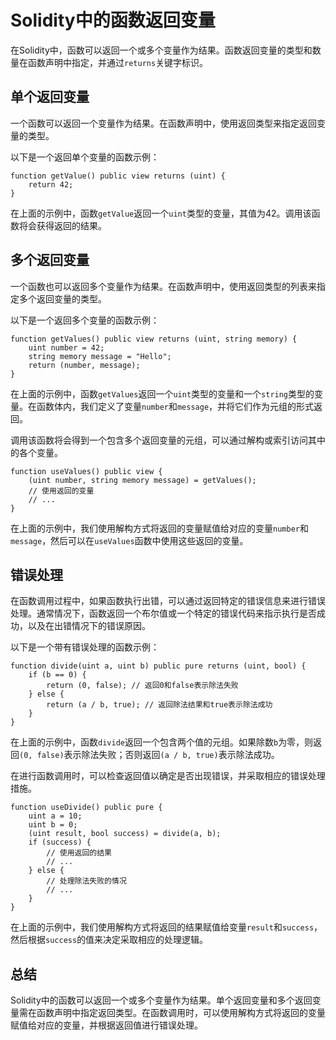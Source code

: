 ﻿# Solidity中的函数返回变量

在Solidity中，函数可以返回一个或多个变量作为结果。函数返回变量的类型和数量在函数声明中指定，并通过`returns`关键字标识。

## 单个返回变量

一个函数可以返回一个变量作为结果。在函数声明中，使用返回类型来指定返回变量的类型。

以下是一个返回单个变量的函数示例：

```solidity
function getValue() public view returns (uint) {
    return 42;
}
```

在上面的示例中，函数`getValue`返回一个`uint`类型的变量，其值为42。调用该函数将会获得返回的结果。

## 多个返回变量

一个函数也可以返回多个变量作为结果。在函数声明中，使用返回类型的列表来指定多个返回变量的类型。

以下是一个返回多个变量的函数示例：

```solidity
function getValues() public view returns (uint, string memory) {
    uint number = 42;
    string memory message = "Hello";
    return (number, message);
}
```

在上面的示例中，函数`getValues`返回一个`uint`类型的变量和一个`string`类型的变量。在函数体内，我们定义了变量`number`和`message`，并将它们作为元组的形式返回。

调用该函数将会得到一个包含多个返回变量的元组，可以通过解构或索引访问其中的各个变量。

```solidity
function useValues() public view {
    (uint number, string memory message) = getValues();
    // 使用返回的变量
    // ...
}
```

在上面的示例中，我们使用解构方式将返回的变量赋值给对应的变量`number`和`message`，然后可以在`useValues`函数中使用这些返回的变量。

## 错误处理

在函数调用过程中，如果函数执行出错，可以通过返回特定的错误信息来进行错误处理。通常情况下，函数返回一个布尔值或一个特定的错误代码来指示执行是否成功，以及在出错情况下的错误原因。

以下是一个带有错误处理的函数示例：

```solidity
function divide(uint a, uint b) public pure returns (uint, bool) {
    if (b == 0) {
        return (0, false); // 返回0和false表示除法失败
    } else {
        return (a / b, true); // 返回除法结果和true表示除法成功
    }
}
```

在上面的示例中，函数`divide`返回一个包含两个值的元组。如果除数`b`为零，则返回`(0, false)`表示除法失败；否则返回`(a / b, true)`表示除法成功。

在进行函数调用时，可以检查返回值以确定是否出现错误，并采取相应的错误处理措施。

```solidity
function useDivide() public pure {
    uint a = 10;
    uint b = 0;
    (uint result, bool success) = divide(a, b);
    if (success) {
        // 使用返回的结果
        // ...
    } else {
        // 处理除法失败的情况
        // ...
    }
}
```

在上面的示例中，我们使用解构方式将返回的结果赋值给变量`result`和`success`，然后根据`success`的值来决定采取相应的处理逻辑。

## 总结

Solidity中的函数可以返回一个或多个变量作为结果。单个返回变量和多个返回变量需在函数声明中指定返回类型。在函数调用时，可以使用解构方式将返回的变量赋值给对应的变量，并根据返回值进行错误处理。
